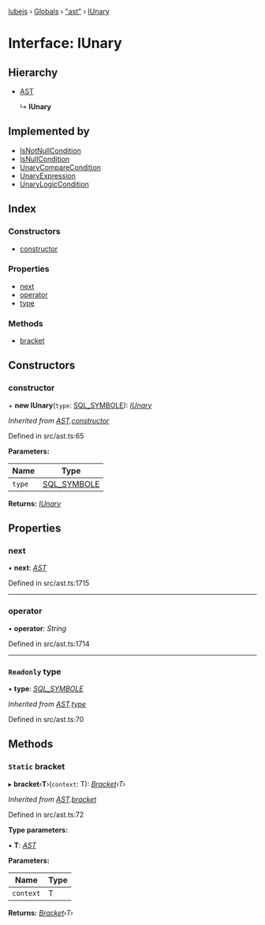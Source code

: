 [lubejs](../README.md) › [Globals](../globals.md) › ["ast"](../modules/_ast_.md) › [IUnary](_ast_.iunary.md)

# Interface: IUnary

## Hierarchy

* [AST](../classes/_ast_.ast.md)

  ↳ **IUnary**

## Implemented by

* [IsNotNullCondition](../classes/_ast_.isnotnullcondition.md)
* [IsNullCondition](../classes/_ast_.isnullcondition.md)
* [UnaryCompareCondition](../classes/_ast_.unarycomparecondition.md)
* [UnaryExpression](../classes/_ast_.unaryexpression.md)
* [UnaryLogicCondition](../classes/_ast_.unarylogiccondition.md)

## Index

### Constructors

* [constructor](_ast_.iunary.md#constructor)

### Properties

* [next](_ast_.iunary.md#next)
* [operator](_ast_.iunary.md#operator)
* [type](_ast_.iunary.md#readonly-type)

### Methods

* [bracket](_ast_.iunary.md#static-bracket)

## Constructors

###  constructor

\+ **new IUnary**(`type`: [SQL_SYMBOLE](../enums/_constants_.sql_symbole.md)): *[IUnary](_ast_.iunary.md)*

*Inherited from [AST](../classes/_ast_.ast.md).[constructor](../classes/_ast_.ast.md#constructor)*

Defined in src/ast.ts:65

**Parameters:**

Name | Type |
------ | ------ |
`type` | [SQL_SYMBOLE](../enums/_constants_.sql_symbole.md) |

**Returns:** *[IUnary](_ast_.iunary.md)*

## Properties

###  next

• **next**: *[AST](../classes/_ast_.ast.md)*

Defined in src/ast.ts:1715

___

###  operator

• **operator**: *String*

Defined in src/ast.ts:1714

___

### `Readonly` type

• **type**: *[SQL_SYMBOLE](../enums/_constants_.sql_symbole.md)*

*Inherited from [AST](../classes/_ast_.ast.md).[type](../classes/_ast_.ast.md#readonly-type)*

Defined in src/ast.ts:70

## Methods

### `Static` bracket

▸ **bracket**‹**T**›(`context`: T): *[Bracket](../classes/_ast_.bracket.md)‹T›*

*Inherited from [AST](../classes/_ast_.ast.md).[bracket](../classes/_ast_.ast.md#static-bracket)*

Defined in src/ast.ts:72

**Type parameters:**

▪ **T**: *[AST](../classes/_ast_.ast.md)*

**Parameters:**

Name | Type |
------ | ------ |
`context` | T |

**Returns:** *[Bracket](../classes/_ast_.bracket.md)‹T›*

